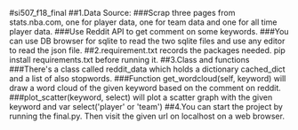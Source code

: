 #si507_f18_final
##1.Data Source: 
###Scrap three pages from stats.nba.com, one for player data, one for team data and one for all time player data.
###Use Reddit API to get comment on some keywords.
###You can use DB browser for sqlite to read the two sqlite files and use any editor to read the json file.
##2.requirement.txt records the packages needed. pip install requirements.txt before running it.
##3.Class and functions
###There's a class called reddit_data which holds a dictionary cached_dict and a list of also stopwords.
###Function get_wordcloud(self, keyword) will draw a word cloud of the given keyword based on the comment on reddit.
###plot_scatter(keyword, select) will plot a scatter graph with the given keyword and var select('player' or 'team')
##4.You can start the project by running the final.py. Then visit the given url on localhost on a web browser.